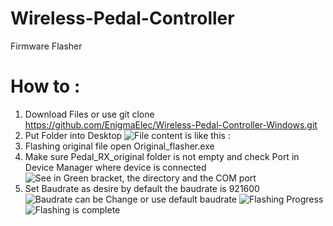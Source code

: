 # Wireless-Pedal-Controller
Firmware Flasher

# How to :
1. Download Files or use git clone https://github.com/EnigmaElec/Wireless-Pedal-Controller-Windows.git </br>
2. Put Folder into Desktop
![File content is like this : ](https://raw.githubusercontent.com/EnigmaElec/Wireless-Pedal-Controller-Windows/refs/heads/main/images/File%20Content.bmp)
3. Flashing original file open Original_flasher.exe
4. Make sure Pedal_RX_original folder is not empty and check Port in Device Manager where device is connected
![See in Green bracket, the directory and the COM port](https://raw.githubusercontent.com/EnigmaElec/Wireless-Pedal-Controller-Windows/refs/heads/main/images/Original%20Flasher.bmp)
5. Set Baudrate as desire by default the baudrate is 921600
![Baudrate can be Change or use default baudrate](https://raw.githubusercontent.com/EnigmaElec/Wireless-Pedal-Controller-Windows/refs/heads/main/images/baudrate.bmp)
![Flashing Progress](https://raw.githubusercontent.com/EnigmaElec/Wireless-Pedal-Controller-Windows/refs/heads/main/images/flashing%20progress.bmp)
![Flashing is complete](https://raw.githubusercontent.com/EnigmaElec/Wireless-Pedal-Controller-Windows/refs/heads/main/images/Complete.bmp)
   

